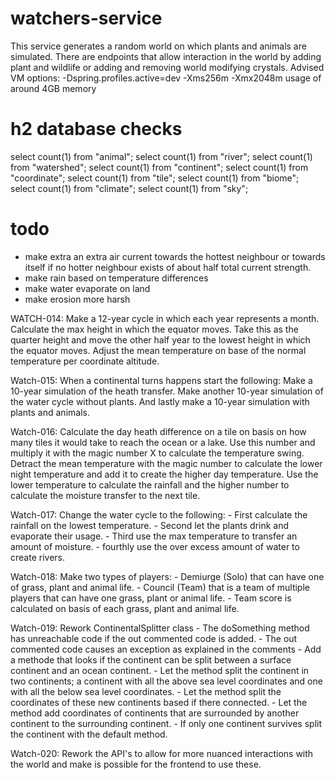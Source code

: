 # watchers-service
This service generates a random world on which plants and animals are simulated.
There are endpoints that allow interaction in the world by adding plant and wildlife or adding and removing world modifying crystals.
Advised VM options: -Dspring.profiles.active=dev -Xms256m -Xmx2048m
usage of around 4GB memory

# h2 database checks
select count(1) from "animal";
select count(1) from "river";
select count(1) from "watershed";
select count(1) from "continent";
select count(1) from "coordinate";
select count(1) from "tile";
select count(1) from "biome";
select count(1) from "climate";
select count(1) from "sky";

# todo
 - make extra an extra air current towards the hottest neighbour or towards itself if no hotter neighbour exists of about half total current strength.
 - make rain based on temperature differences
 - make water evaporate on land
 - make erosion more harsh

WATCH-014: Make a 12-year cycle in which each year represents a month. Calculate the max height in which the equator moves.
    Take this as the quarter height and move the other half year to the lowest height in which the equator moves.
    Adjust the mean temperature on base of the normal temperature per coordinate altitude.

Watch-015: When a continental turns happens start the following: 
    Make a 10-year simulation of the heath transfer. Make another 10-year simulation of the water cycle without plants.
    And lastly make a 10-year simulation with plants and animals.

Watch-016: Calculate the day heath difference on a tile on basis on how many tiles it would take to reach the ocean or a lake.
    Use this number and multiply it with the magic number X to calculate the temperature swing.
    Detract the mean temperature with the magic number to calculate the lower night temperature and add it to create the higher day temperature.
    Use the lower temperature to calculate the rainfall and the higher number to calculate the moisture transfer to the next tile.

Watch-017: Change the water cycle to the following:
    - First calculate the rainfall on the lowest temperature.
    - Second let the plants drink and evaporate their usage.
    - Third use the max temperature to transfer an amount of moisture.
    - fourthly use the over excess amount of water to create rivers.

Watch-018: Make two types of players:
    - Demiurge (Solo) that can have one of grass, plant and animal life.
    - Council (Team) that is a team of multiple players that can have one grass, plant or animal life.
    - Team score is calculated on basis of each grass, plant and animal life.

Watch-019: Rework ContinentalSplitter class
    - The doSomething method has unreachable code if the out commented code is added.
    - The out commented code causes an exception as explained in the comments
    - Add a methode that looks if the continent can be split between a surface continent and an ocean continent.
        - Let the method split the continent in two continents; a continent with all the above sea level coordinates and one with all the below sea level coordinates.
        - Let the method split the coordinates of these new continents based if there connected.
        - Let the method add coordinates of continents that are surrounded by another continent to the surrounding continent.
        - If only one continent survives split the continent with the default method.

Watch-020: Rework the API's to allow for more nuanced interactions with the world and make is possible for the frontend to use these.